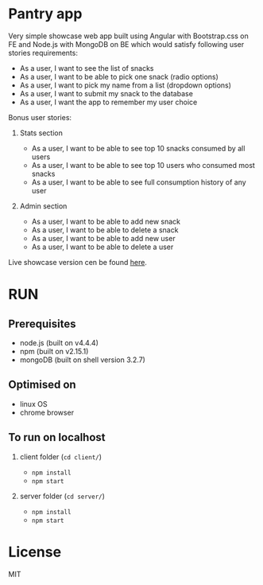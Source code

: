 # Pantry app
Very simple showcase web app built using Angular with Bootstrap.css on FE and Node.js with MongoDB
on BE which would satisfy following user stories requirements:

 - As a user, I want to see the list of snacks
 - As a user, I want to be able to pick one snack (radio options)
 - As a user, I want to pick my name from a list (dropdown options)
 - As a user, I want to submit my snack to the database
 - As a user, I want the app to remember my user choice

Bonus user stories:

 1. Stats section
    - As a user, I want to be able to see top 10 snacks consumed by all users
    - As a user, I want to be able to see top 10 users who consumed most snacks
    - As a user, I want to be able to see full consumption history of any user

 2. Admin section
    - As a user, I want to be able to add new snack
    - As a user, I want to be able to delete a snack
    - As a user, I want to be able to add new user
    - As a user, I want to be able to delete a user

Live showcase version cen be found [here](pantry.neviem.me).

# RUN

## Prerequisites

- node.js (built on v4.4.4)
- npm (built on v2.15.1)
- mongoDB (built on shell version 3.2.7)

## Optimised on

- linux OS
- chrome browser

## To run on localhost

 1. client folder (`cd client/`)
    - `npm install`
    - `npm start`

 2. server folder (`cd server/`)
    - `npm install`
    - `npm start`

# License

MIT